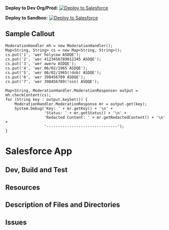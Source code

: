 __Deploy to Dev Org/Prod:__ [![Deploy to Salesforce](https://andrewfawcett.files.wordpress.com/2014/09/deploy.png)](https://githubsfdeploy.herokuapp.com/app/githubdeploy/sriram-venkatraman/GenericChatterFeedModeration)

__Deploy to Sandbox:__ [![Deploy to Salesforce](https://andrewfawcett.files.wordpress.com/2014/09/deploy.png)](https://githubsfdeploy-sandbox.herokuapp.com/app/githubdeploy/sriram-venkatraman/GenericChatterFeedModeration)

## Sample Callout
```
ModerationHandler mh = new ModerationHandler();
Map<String, String> cs = new Map<String, String>();
cs.put('1', 'wer holycow ASDQE');
cs.put('2', 'wer 4123456789012345 ASDQE');
cs.put('3', 'wer awerw ASDQE');
cs.put('4', 'wer 06/02/1965 ASDQE');
cs.put('5', 'wer 06/02/1965(!dob) ASDQE');
cs.put('6', 'wer 398456789 ASDQE');
cs.put('7', 'wer 398456789(!ssn) ASDQE');

Map<String, ModerationHandler.ModerationResponse> output = mh.checkContent(cs);
for (String key : output.keySet()) {
    ModerationHandler.ModerationResponse mr = output.get(key);
    System.Debug('Key: ' + mr.getKey() + '\n' +
    			 'Status: ' + mr.getStatus() + '\n' +
        		 'Redacted Content: ' + mr.getRedactedContent() + '\n' +
                 '-------------------------------');
}
```

# Salesforce App

## Dev, Build and Test

## Resources

## Description of Files and Directories

## Issues
